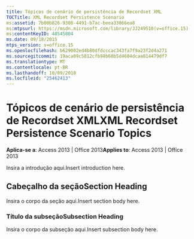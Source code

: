 ```yaml
---
title: Tópicos de cenário de persistência de Recordset XML
TOCTitle: XML Recordset Persistence Scenario
ms:assetid: 7b00b826-9308-4491-b7ac-beea33066ea8
ms:mtpsurl: https://msdn.microsoft.com/library/JJ249510(v=office.15)
ms:contentKeyID: 48545804
ms.date: 09/18/2015
mtps_version: v=office.15
ms.openlocfilehash: b629002ed4b80dfdcccac343fa7f9a23f2d4a271
ms.sourcegitcommit: 19aca09c5812cfb98b68b5d4604dcaa814479df7
ms.translationtype: MT
ms.contentlocale: pt-BR
ms.lasthandoff: 10/09/2018
ms.locfileid: "25462413"
---
```

# <a name="xml-recordset-persistence-scenario-topics"></a><span data-ttu-id="7f097-102">Tópicos de cenário de persistência de Recordset XML</span><span class="sxs-lookup"><span data-stu-id="7f097-102">XML Recordset Persistence Scenario Topics</span></span>


<span data-ttu-id="7f097-103">**Aplica-se a**: Access 2013 | Office 2013</span><span class="sxs-lookup"><span data-stu-id="7f097-103">**Applies to**: Access 2013 | Office 2013</span></span>

<span data-ttu-id="7f097-104">Insira a introdução aqui.</span><span class="sxs-lookup"><span data-stu-id="7f097-104">Insert introduction here.</span></span>

## <a name="section-heading"></a><span data-ttu-id="7f097-105">Cabeçalho da seção</span><span class="sxs-lookup"><span data-stu-id="7f097-105">Section Heading</span></span>

<span data-ttu-id="7f097-106">Insira o corpo da seção aqui.</span><span class="sxs-lookup"><span data-stu-id="7f097-106">Insert section body here.</span></span>

### <a name="subsection-heading"></a><span data-ttu-id="7f097-107">Título da subseção</span><span class="sxs-lookup"><span data-stu-id="7f097-107">Subsection Heading</span></span>

<span data-ttu-id="7f097-108">Insira o corpo da subseção aqui.</span><span class="sxs-lookup"><span data-stu-id="7f097-108">Insert subsection body here.</span></span>

